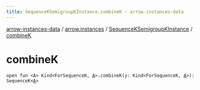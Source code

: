 ```yaml
---
title: SequenceKSemigroupKInstance.combineK - arrow-instances-data
---
```


[arrow-instances-data](../../index.html) / [arrow.instances](../index.html) / [SequenceKSemigroupKInstance](index.html) / [combineK](./combine-k.html)

# combineK

`open fun <A> Kind<ForSequenceK, `[`A`](combine-k.html#A)`>.combineK(y: Kind<ForSequenceK, `[`A`](combine-k.html#A)`>): SequenceK<`[`A`](combine-k.html#A)`>`